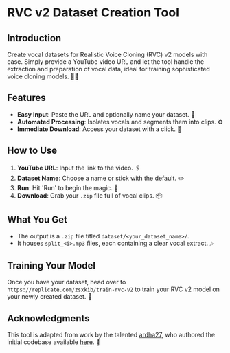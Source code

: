 # RVC v2 Dataset Creation Tool

## Introduction
Create vocal datasets for Realistic Voice Cloning (RVC) v2 models with ease. Simply provide a YouTube video URL and let the tool handle the extraction and preparation of vocal data, ideal for training sophisticated voice cloning models. 🧠🎤

## Features
- **Easy Input**: Paste the URL and optionally name your dataset. 📌
- **Automated Processing**: Isolates vocals and segments them into clips. ⚙️
- **Immediate Download**: Access your dataset with a click. 💾

## How to Use
1. **YouTube URL**: Input the link to the video. 🖇️
2. **Dataset Name**: Choose a name or stick with the default. ✏️
3. **Run**: Hit 'Run' to begin the magic. 🚀
4. **Download**: Grab your `.zip` file full of vocal clips. 📦

## What You Get
- The output is a `.zip` file titled `dataset/<your_dataset_name>/`.
- It houses `split_<i>.mp3` files, each containing a clear vocal extract. 🎶

## Training Your Model
Once you have your dataset, head over to `https://replicate.com/zsxkib/train-rvc-v2` to train your RVC v2 model on your newly created dataset. 🚀

## Acknowledgments
This tool is adapted from work by the talented [ardha27](https://github.com/ardha27/AI-Song-Cover-RVC), who authored the initial codebase available [here](https://colab.research.google.com/github/ardha27/AI-Song-Cover-RVC/blob/main/Download_Youtube_WAV_and_Splitting_Audio.ipynb). 🙏
